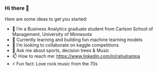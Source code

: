 ### Hi there 👋

Here are some ideas to get you started:

- 🔭 I’m a Business Analytics graduate student from Carlson School of Management, University of Minnesota
- 🌱 Currently learning and building fun machine learning models
- 👯 I’m looking to collaborate on kaggle competitions
- 💬 Ask me about sports, decision trees & Music
- 📫 How to reach me: https://www.linkedin.com/in/rahulrampa
- ⚡ Fun fact: Love rock music from the 70s
